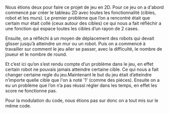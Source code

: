  

Nous étions deux pour faire ce projet de jeu en 2D. Pour ce jeu on a d'abord commencé par créer 
le tableau 2D avec toutes les fonctionnalité (cibles, robot et les murs). Le premier problème que l’on a rencontré était que certain mur était collé (ceux autour des cibles) ce qui nous a fait réfléchir a une fonction qui espace toutes les cibles d’un rayon de 2 cases.


Ensuite, on a réfléchi à un moyen de déplacement des robots qui devait glisser jusqu’à atteindre un mur ou un robot. Puis on a commencé à travailler sur comment le jeu aller se passer, avec la difficulté, le nombre de joueur et le nombre de round.


Et c’est ici qu’on s’est rendu compte d’un problème dans le jeu, en effet certain robot ne pouvais jamais atteindre certaine cible. Ce qui nous a fait changer certaine regle du jeu.Maintenant le but du jeu était d’atteindre n’importe quelle cible que l'on à noté '1' (comme des piéces).
Ensuite on a eu un problème que l’on n’a pas réussi régler dans les temps, en effet les score ne fonctionne pas.

Pour la modulation du code, nous étions pas sur donc on a tout mis sur le même code.

                               
